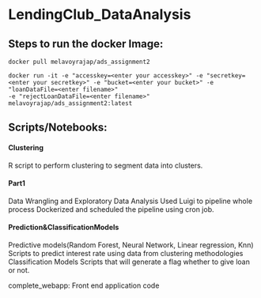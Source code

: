 # LendingClub_DataAnalysis


## Steps to run the docker Image:

```
docker pull melavoyrajap/ads_assignment2
``` 
```
docker run -it -e "accesskey=<enter your accesskey>" -e "secretkey=<enter your secretkey>" -e "bucket=<enter your bucket>" -e "loanDataFile=<enter filename>" 
-e "rejectLoanDataFile=<enter filename>" melavoyrajap/ads_assignment2:latest
 ```


## Scripts/Notebooks:

#### Clustering
R script to perform clustering to segment data into clusters.

#### Part1
Data Wrangling and Exploratory Data Analysis
Used Luigi to pipeline whole process
Dockerized and scheduled the pipeline using cron job.

#### Prediction&ClassificationModels
Predictive models(Random Forest, Neural Network, Linear regression, Knn) Scripts to predict interest rate using data from clustering methodologies
Classification Models Scripts that will generate a flag whether to give loan or not.

complete_webapp: Front end application code

 

